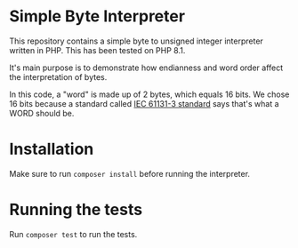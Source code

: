 # Simple Byte Interpreter

This repository contains a simple byte to unsigned integer interpreter written in PHP. This has been tested on PHP 8.1.

It's main purpose is to demonstrate how endianness and word order affect the interpretation of bytes.

In this code, a "word" is made up of 2 bytes, which equals 16 bits. We chose 16 bits because a standard
called [IEC 61131-3 standard](https://en.wikipedia.org/wiki/IEC_61131-3#Data_types) says that's what a WORD should be.

# Installation

Make sure to run `composer install` before running the interpreter.

# Running the tests

Run `composer test` to run the tests.
